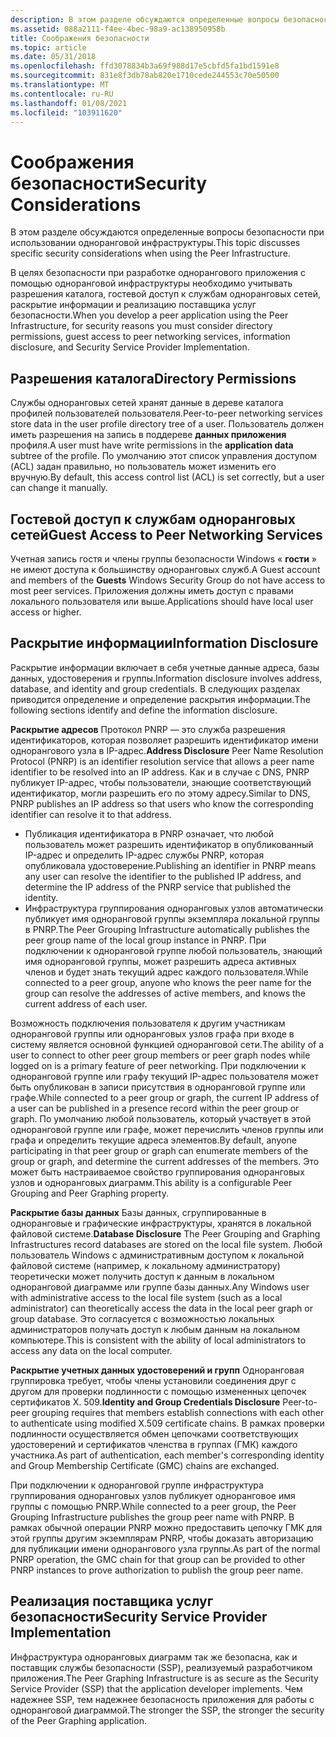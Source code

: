 ```yaml
---
description: В этом разделе обсуждаются определенные вопросы безопасности при использовании одноранговой инфраструктуры.
ms.assetid: 088a2111-f4ee-4bec-98a9-ac138950958b
title: Соображения безопасности
ms.topic: article
ms.date: 05/31/2018
ms.openlocfilehash: ffd3078834b3a69f988d17e5cbfd5fa1bd1591e8
ms.sourcegitcommit: 831e8f3db78ab820e1710cede244553c70e50500
ms.translationtype: MT
ms.contentlocale: ru-RU
ms.lasthandoff: 01/08/2021
ms.locfileid: "103911620"
---
```

# <a name="security-considerations"></a><span data-ttu-id="49317-103">Соображения безопасности</span><span class="sxs-lookup"><span data-stu-id="49317-103">Security Considerations</span></span>

<span data-ttu-id="49317-104">В этом разделе обсуждаются определенные вопросы безопасности при использовании одноранговой инфраструктуры.</span><span class="sxs-lookup"><span data-stu-id="49317-104">This topic discusses specific security considerations when using the Peer Infrastructure.</span></span>

<span data-ttu-id="49317-105">В целях безопасности при разработке однорангового приложения с помощью одноранговой инфраструктуры необходимо учитывать разрешения каталога, гостевой доступ к службам одноранговых сетей, раскрытие информации и реализацию поставщика услуг безопасности.</span><span class="sxs-lookup"><span data-stu-id="49317-105">When you develop a peer application using the Peer Infrastructure, for security reasons you must consider directory permissions, guest access to peer networking services, information disclosure, and Security Service Provider Implementation.</span></span>

## <a name="directory-permissions"></a><span data-ttu-id="49317-106">Разрешения каталога</span><span class="sxs-lookup"><span data-stu-id="49317-106">Directory Permissions</span></span>

<span data-ttu-id="49317-107">Службы одноранговых сетей хранят данные в дереве каталога профилей пользователей пользователя.</span><span class="sxs-lookup"><span data-stu-id="49317-107">Peer-to-peer networking services store data in the user profile directory tree of a user.</span></span> <span data-ttu-id="49317-108">Пользователь должен иметь разрешения на запись в поддереве **данных приложения** профиля.</span><span class="sxs-lookup"><span data-stu-id="49317-108">A user must have write permissions in the **application data** subtree of the profile.</span></span> <span data-ttu-id="49317-109">По умолчанию этот список управления доступом (ACL) задан правильно, но пользователь может изменить его вручную.</span><span class="sxs-lookup"><span data-stu-id="49317-109">By default, this access control list (ACL) is set correctly, but a user can change it manually.</span></span>

## <a name="guest-access-to-peer-networking-services"></a><span data-ttu-id="49317-110">Гостевой доступ к службам одноранговых сетей</span><span class="sxs-lookup"><span data-stu-id="49317-110">Guest Access to Peer Networking Services</span></span>

<span data-ttu-id="49317-111">Учетная запись гостя и члены группы безопасности Windows « **гости** » не имеют доступа к большинству одноранговых служб.</span><span class="sxs-lookup"><span data-stu-id="49317-111">A Guest account and members of the **Guests** Windows Security Group do not have access to most peer services.</span></span> <span data-ttu-id="49317-112">Приложения должны иметь доступ с правами локального пользователя или выше.</span><span class="sxs-lookup"><span data-stu-id="49317-112">Applications should have local user access or higher.</span></span>

## <a name="information-disclosure"></a><span data-ttu-id="49317-113">Раскрытие информации</span><span class="sxs-lookup"><span data-stu-id="49317-113">Information Disclosure</span></span>

<span data-ttu-id="49317-114">Раскрытие информации включает в себя учетные данные адреса, базы данных, удостоверения и группы.</span><span class="sxs-lookup"><span data-stu-id="49317-114">Information disclosure involves address, database, and identity and group credentials.</span></span> <span data-ttu-id="49317-115">В следующих разделах приводится определение и определение раскрытия информации.</span><span class="sxs-lookup"><span data-stu-id="49317-115">The following sections identify and define the information disclosure.</span></span>

<span data-ttu-id="49317-116">**Раскрытие адресов** Протокол PNRP — это служба разрешения идентификаторов, которая позволяет разрешить идентификатор имени однорангового узла в IP-адрес.</span><span class="sxs-lookup"><span data-stu-id="49317-116">**Address Disclosure** Peer Name Resolution Protocol (PNRP) is an identifier resolution service that allows a peer name identifier to be resolved into an IP address.</span></span> <span data-ttu-id="49317-117">Как и в случае с DNS, PNRP публикует IP-адрес, чтобы пользователи, знающие соответствующий идентификатор, могли разрешить его по этому адресу.</span><span class="sxs-lookup"><span data-stu-id="49317-117">Similar to DNS, PNRP publishes an IP address so that users who know the corresponding identifier can resolve it to that address.</span></span>

-   <span data-ttu-id="49317-118">Публикация идентификатора в PNRP означает, что любой пользователь может разрешить идентификатор в опубликованный IP-адрес и определить IP-адрес службы PNRP, которая опубликовала удостоверение.</span><span class="sxs-lookup"><span data-stu-id="49317-118">Publishing an identifier in PNRP means any user can resolve the identifier to the published IP address, and determine the IP address of the PNRP service that published the identity.</span></span>
-   <span data-ttu-id="49317-119">Инфраструктура группирования одноранговых узлов автоматически публикует имя одноранговой группы экземпляра локальной группы в PNRP.</span><span class="sxs-lookup"><span data-stu-id="49317-119">The Peer Grouping Infrastructure automatically publishes the peer group name of the local group instance in PNRP.</span></span> <span data-ttu-id="49317-120">При подключении к одноранговой группе любой пользователь, знающий имя одноранговой группы, может разрешить адреса активных членов и будет знать текущий адрес каждого пользователя.</span><span class="sxs-lookup"><span data-stu-id="49317-120">While connected to a peer group, anyone who knows the peer name for the group can resolve the addresses of active members, and knows the current address of each user.</span></span>

<span data-ttu-id="49317-121">Возможность подключения пользователя к другим участникам одноранговой группы или одноранговых узлов графа при входе в систему является основной функцией одноранговой сети.</span><span class="sxs-lookup"><span data-stu-id="49317-121">The ability of a user to connect to other peer group members or peer graph nodes while logged on is a primary feature of peer networking.</span></span> <span data-ttu-id="49317-122">При подключении к одноранговой группе или графу текущий IP-адрес пользователя может быть опубликован в записи присутствия в одноранговой группе или графе.</span><span class="sxs-lookup"><span data-stu-id="49317-122">While connected to a peer group or graph, the current IP address of a user can be published in a presence record within the peer group or graph.</span></span> <span data-ttu-id="49317-123">По умолчанию любой пользователь, который участвует в этой одноранговой группе или графе, может перечислить членов группы или графа и определить текущие адреса элементов.</span><span class="sxs-lookup"><span data-stu-id="49317-123">By default, anyone participating in that peer group or graph can enumerate members of the group or graph, and determine the current addresses of the members.</span></span> <span data-ttu-id="49317-124">Это может быть настраиваемое свойство группирования одноранговых узлов и одноранговых диаграмм.</span><span class="sxs-lookup"><span data-stu-id="49317-124">This ability is a configurable Peer Grouping and Peer Graphing property.</span></span>

<span data-ttu-id="49317-125">**Раскрытие базы данных** Базы данных, сгруппированные в одноранговые и графические инфраструктуры, хранятся в локальной файловой системе.</span><span class="sxs-lookup"><span data-stu-id="49317-125">**Database Disclosure** The Peer Grouping and Graphing Infrastructures record databases are stored on the local file system.</span></span> <span data-ttu-id="49317-126">Любой пользователь Windows с административным доступом к локальной файловой системе (например, к локальному администратору) теоретически может получить доступ к данным в локальном одноранговой диаграмме или группе базы данных.</span><span class="sxs-lookup"><span data-stu-id="49317-126">Any Windows user with administrative access to the local file system (such as a local administrator) can theoretically access the data in the local peer graph or group database.</span></span> <span data-ttu-id="49317-127">Это согласуется с возможностью локальных администраторов получать доступ к любым данным на локальном компьютере.</span><span class="sxs-lookup"><span data-stu-id="49317-127">This is consistent with the ability of local administrators to access any data on the local computer.</span></span>

<span data-ttu-id="49317-128">**Раскрытие учетных данных удостоверений и групп** Одноранговая группировка требует, чтобы члены установили соединения друг с другом для проверки подлинности с помощью измененных цепочек сертификатов X. 509.</span><span class="sxs-lookup"><span data-stu-id="49317-128">**Identity and Group Credentials Disclosure** Peer-to-peer grouping requires that members establish connections with each other to authenticate using modified X.509 certificate chains.</span></span> <span data-ttu-id="49317-129">В рамках проверки подлинности осуществляется обмен цепочками соответствующих удостоверений и сертификатов членства в группах (ГМК) каждого участника.</span><span class="sxs-lookup"><span data-stu-id="49317-129">As part of authentication, each member's corresponding identity and Group Membership Certificate (GMC) chains are exchanged.</span></span>

<span data-ttu-id="49317-130">При подключении к одноранговой группе инфраструктура группирования одноранговых узлов публикует одноранговое имя группы с помощью PNRP.</span><span class="sxs-lookup"><span data-stu-id="49317-130">While connected to a peer group, the Peer Grouping Infrastructure publishes the group peer name with PNRP.</span></span> <span data-ttu-id="49317-131">В рамках обычной операции PNRP можно предоставить цепочку ГМК для этой группы другим экземплярам PNRP, чтобы доказать авторизацию для публикации имени однорангового узла группы.</span><span class="sxs-lookup"><span data-stu-id="49317-131">As part of the normal PNRP operation, the GMC chain for that group can be provided to other PNRP instances to prove authorization to publish the group peer name.</span></span>

## <a name="security-service-provider-implementation"></a><span data-ttu-id="49317-132">Реализация поставщика услуг безопасности</span><span class="sxs-lookup"><span data-stu-id="49317-132">Security Service Provider Implementation</span></span>

<span data-ttu-id="49317-133">Инфраструктура одноранговых диаграмм так же безопасна, как и поставщик службы безопасности (SSP), реализуемый разработчиком приложения.</span><span class="sxs-lookup"><span data-stu-id="49317-133">The Peer Graphing Infrastructure is as secure as the Security Service Provider (SSP) that the application developer implements.</span></span> <span data-ttu-id="49317-134">Чем надежнее SSP, тем надежнее безопасность приложения для работы с одноранговой диаграммой.</span><span class="sxs-lookup"><span data-stu-id="49317-134">The stronger the SSP, the stronger the security of the Peer Graphing application.</span></span>

 

 



